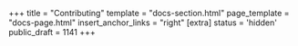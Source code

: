 +++
title = "Contributing"
template = "docs-section.html"
page_template = "docs-page.html"
insert_anchor_links = "right"
[extra]
status = 'hidden'
public_draft = 1141
+++
